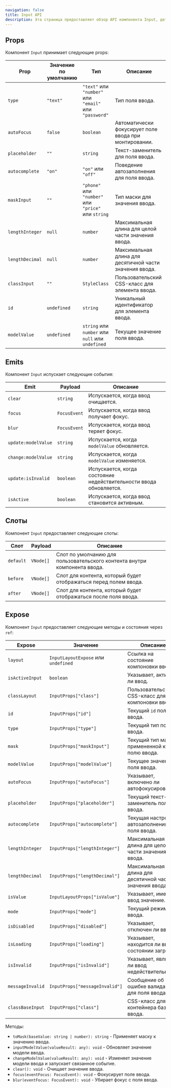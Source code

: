 ```yaml
---
navigation: false
title: Input API
description: Эта страница предоставляет обзор API компонента Input, детализируя его props, emits, слоты и открытые методы/состояния.
---
```


<h2 id="props">Props</h2>

Компонент `Input` принимает следующие props:

| Prop            | Значение по умолчанию | Тип                                                    | Описание                                                |
|-----------------|-----------------------|--------------------------------------------------------|---------------------------------------------------------|
| `type`          | `"text"`              | `"text"` или `"number"` или `"email"` или `"password"` | Тип поля ввода.                                         |
| `autoFocus`     | `false`               | `boolean`                                              | Автоматически фокусирует поле ввода при монтировании.   |
| `placeholder`   | `""`                  | `string`                                               | Текст-заменитель для поля ввода.                        |
| `autocomplete`  | `"on"`                | `"on"` или `"off"`                                     | Поведение автозаполнения для поля ввода.                |
| `maskInput`     | `""`                  | `"phone"` или `"number"` или `"price"` или `string`    | Тип маски для значения ввода.                           |
| `lengthInteger` | `null`                | `number`                                               | Максимальная длина для целой части значения ввода.      |
| `lengthDecimal` | `null`                | `number`                                               | Максимальная длина для десятичной части значения ввода. |
| `classInput`    | `""`                  | `StyleClass`                                           | Пользовательский CSS-класс для элемента ввода.          |
| `id`            | `undefined`           | `string`                                               | Уникальный идентификатор для элемента ввода.            |
| `modelValue`    | `undefined`           | `string` или `number` или `null` или `undefined`       | Текущее значение поля ввода.                            |

<h2 id="emits">Emits</h2>

Компонент `Input` испускает следующие события:

| Emit                | Payload      | Описание                                                           |
|---------------------|--------------|--------------------------------------------------------------------|
| `clear`             | `string`     | Испускается, когда ввод очищается.                                 |
| `focus`             | `FocusEvent` | Испускается, когда ввод получает фокус.                            |
| `blur`              | `FocusEvent` | Испускается, когда ввод теряет фокус.                              |
| `update:modelValue` | `string`     | Испускается, когда `modelValue` обновляется.                       |
| `change:modelValue` | `string`     | Испускается, когда `modelValue` изменяется.                        |
| `update:isInvalid`  | `boolean`    | Испускается, когда состояние недействительности ввода обновляется. |
| `isActive`          | `boolean`    | Испускается, когда ввод становится активным.                       |

<h2 id="slots">Слоты</h2>

Компонент `Input` предоставляет следующие слоты:

| Слот      | Payload   | Описание                                                                  |
|-----------|-----------|---------------------------------------------------------------------------|
| `default` | `VNode[]` | Слот по умолчанию для пользовательского контента внутри компонента ввода. |
| `before`  | `VNode[]` | Слот для контента, который будет отображаться перед полем ввода.          |
| `after`   | `VNode[]` | Слот для контента, который будет отображаться после поля ввода.           |

<h2 id="expose">Expose</h2>

Компонент `Input` предоставляет следующие методы и состояния через `ref`:

| Expose           | Значение                            | Описание                                                |
|------------------|-------------------------------------|---------------------------------------------------------|
| `layout`         | `InputLayoutExpose` или `undefined` | Ссылка на состояние компоновки ввода.                   |
| `isActiveInput`  | `boolean`                           | Указывает, активен ли ввод.                             |
| `classLayout`    | `InputProps["class"]`               | Пользовательский CSS-класс для компоновки ввода.        |
| `id`             | `InputProps["id"]`                  | Текущий `id` поля ввода.                                |
| `type`           | `InputProps["type"]`                | Текущий тип поля ввода.                                 |
| `mask`           | `InputProps["maskInput"]`           | Текущий тип маски, примененной к полю ввода.            |
| `modelValue`     | `InputProps["modelValue"]`          | Текущее значение поля ввода.                            |
| `autoFocus`      | `InputProps["autoFocus"]`           | Указывает, включено ли автофокусирование.               |
| `placeholder`    | `InputProps["placeholder"]`         | Текущий текст-заменитель поля ввода.                    |
| `autocomplete`   | `InputProps["autocomplete"]`        | Текущая настройка автозаполнения поля ввода.            |
| `lengthInteger`  | `InputProps["lengthInteger"]`       | Максимальная длина для целой части значения ввода.      |
| `lengthDecimal`  | `InputProps["lengthDecimal"]`       | Максимальная длина для десятичной части значения ввода. |
| `isValue`        | `InputLayoutProps["isValue"]`       | Указывает, имеет ли ввод значение.                      |
| `mode`           | `InputProps["mode"]`                | Текущий режим ввода.                                    |
| `isDisabled`     | `InputProps["disabled"]`            | Указывает, отключен ли ввод.                            |
| `isLoading`      | `InputProps["loading"]`             | Указывает, находится ли ввод в состоянии загрузки.      |
| `isInvalid`      | `InputProps["isInvalid"]`           | Указывает, является ли ввод недействительным.           |
| `messageInvalid` | `InputProps["messageInvalid"]`      | Сообщение об ошибке валидации для поля ввода.           |
| `classBaseInput` | `InputProps["class"]`               | CSS-класс для контейнера базы ввода.                    |

Методы:

- `toMask(baseValue: string | number): string` - Применяет маску к значению ввода.
- `inputModelValue(valueResult: any): void` - Обновляет значение модели ввода.
- `changeModelValue(valueResult: any): void` - Изменяет значение модели ввода и запускает связанное событие.
- `clear(): void` - Очищает значение ввода.
- `focus(eventFocus: FocusEvent): void` - Фокусирует поле ввода.
- `blur(eventFocus: FocusEvent): void` - Убирает фокус с поля ввода.
